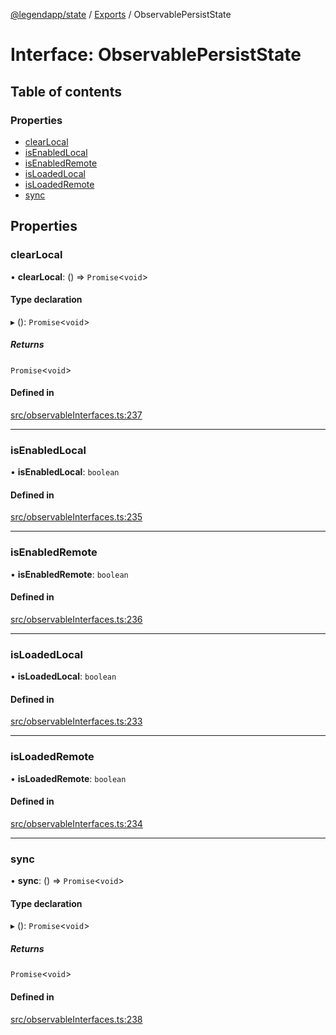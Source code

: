 [@legendapp/state](../README.md) / [Exports](../modules.md) / ObservablePersistState

# Interface: ObservablePersistState

## Table of contents

### Properties

- [clearLocal](ObservablePersistState.md#clearlocal)
- [isEnabledLocal](ObservablePersistState.md#isenabledlocal)
- [isEnabledRemote](ObservablePersistState.md#isenabledremote)
- [isLoadedLocal](ObservablePersistState.md#isloadedlocal)
- [isLoadedRemote](ObservablePersistState.md#isloadedremote)
- [sync](ObservablePersistState.md#sync)

## Properties

### clearLocal

• **clearLocal**: () => `Promise`<`void`\>

#### Type declaration

▸ (): `Promise`<`void`\>

##### Returns

`Promise`<`void`\>

#### Defined in

[src/observableInterfaces.ts:237](https://github.com/LegendApp/legend-state/blob/c6d45b4/src/observableInterfaces.ts#L237)

___

### isEnabledLocal

• **isEnabledLocal**: `boolean`

#### Defined in

[src/observableInterfaces.ts:235](https://github.com/LegendApp/legend-state/blob/c6d45b4/src/observableInterfaces.ts#L235)

___

### isEnabledRemote

• **isEnabledRemote**: `boolean`

#### Defined in

[src/observableInterfaces.ts:236](https://github.com/LegendApp/legend-state/blob/c6d45b4/src/observableInterfaces.ts#L236)

___

### isLoadedLocal

• **isLoadedLocal**: `boolean`

#### Defined in

[src/observableInterfaces.ts:233](https://github.com/LegendApp/legend-state/blob/c6d45b4/src/observableInterfaces.ts#L233)

___

### isLoadedRemote

• **isLoadedRemote**: `boolean`

#### Defined in

[src/observableInterfaces.ts:234](https://github.com/LegendApp/legend-state/blob/c6d45b4/src/observableInterfaces.ts#L234)

___

### sync

• **sync**: () => `Promise`<`void`\>

#### Type declaration

▸ (): `Promise`<`void`\>

##### Returns

`Promise`<`void`\>

#### Defined in

[src/observableInterfaces.ts:238](https://github.com/LegendApp/legend-state/blob/c6d45b4/src/observableInterfaces.ts#L238)
